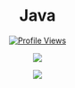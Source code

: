 


<h1 align="center">Java</h1>
<a href="https://github.com/JavaLmao">
  <p align="center">
    <img src="https://komarev.com/ghpvc/?username=JavaLmao" alt="Profile Views">
  </p>
</a>





<p align="center">
  <img src="https://github-readme-stats.vercel.app/api/?username=JavaLmao&title_color=69ccff&text_color=9f9f9f&show_icons=true&bg_color=00000000&hide_border=true&icon_color=4F8CC9&hide_title=true&count_private=true" />
</p>

<p align="center">
  <a href="http://discord.com">
    <img src="https://discord.c99.nl/widget/theme-4/921121010009391175.png"/>
     </a>
</p>
